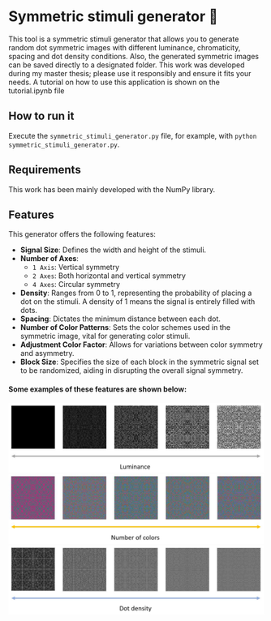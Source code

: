 # Symmetric stimuli generator :butterfly:	

This tool is a symmetric stimuli generator that allows you to generate random dot symmetric images with different luminance, chromaticity, spacing and dot density conditions. Also, the generated symmetric images can be saved directly to a designated folder. This work was developed during my master thesis; please use it responsibly and ensure it fits your needs. A tutorial on how to use this application is shown on the tutorial.ipynb file

## How to run it
Execute the `symmetric_stimuli_generator.py` file, for example, with `python symmetric_stimuli_generator.py`. 

## Requirements
This work has been mainly developed with the NumPy library.

## Features
This generator offers the following features:
- **Signal Size**: Defines the width and height of the stimuli.
- **Number of Axes**: 
  - `1 Axis`: Vertical symmetry 
  - `2 Axes`: Both horizontal and vertical symmetry 
  - `4 Axes`: Circular symmetry
- **Density**: Ranges from 0 to 1, representing the probability of placing a dot on the stimuli. A density of 1 means the signal is entirely filled with dots.
- **Spacing**: Dictates the minimum distance between each dot.
- **Number of Color Patterns**: Sets the color schemes used in the symmetric image, vital for generating color stimuli.
- **Adjustment Color Factor**: Allows for variations between color symmetry and asymmetry.
- **Block Size**: Specifies the size of each block in the symmetric signal set to be randomized, aiding in disrupting the overall signal symmetry.

#### Some examples of these features are shown below:
![Example of symmetric stimuli on a luminance scale](./symmetry_images/scale_luminance.jpg)
![Example of symmetric stimuli on a color scale](./symmetry_images/scale_color.jpg)
![Example of symmetric stimuli on a color scale](./symmetry_images/scale_dot_density.jpg)
